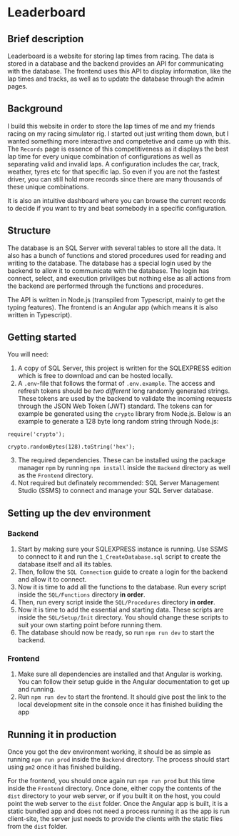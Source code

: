 # Leaderboard
## Brief description
Leaderboard is a website for storing lap times from racing. The data is stored in a database and the backend provides an API for communicating with the database. The frontend uses this API to display information, like the lap times and tracks, as well as to update the database through the admin pages.

## Background
I build this website in order to store the lap times of me and my friends racing on my racing simulator rig. I started out just writing them down, but I wanted something more interactive and competetive and came up with this. The `Records` page is essence of this competitiveness as it displays the best lap time for every unique combination of configurations as well as separating valid and invalid laps. A configuration includes the car, track, weather, tyres etc for that specific lap. So even if you are not the fastest driver, you can still hold more records since there are many thousands of these unique combinations.

It is also an intuitive dashboard where you can browse the current records to decide if you want to try and beat somebody in a specific configuration.

## Structure
The database is an SQL Server with several tables to store all the data. It also has a bunch of functions and stored procedures used for reading and writing to the database. The database has a special login used by the backend to allow it to communicate with the database. The login has connect, select, and execution priviliges but nothing else as all actions from the backend are performed through the functions and procedures.

The API is written in Node.js (transpiled from Typescript, mainly to get the typing features). The frontend is an Angular app (which means it is also written in Typescript).

## Getting started
You will need:
1. A copy of SQL Server, this project is written for the SQLEXPRESS edition which is free to download and can be hosted locally.
2. A `.env`-file that follows the format of `.env.example`. The access and refresh tokens should be *two different* long randomly generated strings. These tokens are used by the backend to validate the incoming requests through the JSON Web Token (JWT) standard. The tokens can for example be generated using the `crypto` library from Node.js. Below is an example to generate a 128 byte long random string through Node.js:
```
require('crypto');

crypto.randomBytes(128).toString('hex');
```
3. The required dependencies. These can be installed using the package manager `npm` by running `npm install` inside the `Backend` directory as well as the `Frontend` directory.
4. Not required but definately recommended: SQL Server Management Studio (SSMS) to connect and manage your SQL Server database.

## Setting up the dev environment
### Backend
1. Start by making sure your SQLEXPRESS instance is running. Use SSMS to connect to it and run the `1_CreateDatabase.sql` script to create the database itself and all its tables.
2. Then, follow the `SQL Connection` guide to create a login for the backend and allow it to connect.
3. Now it is time to add all the functions to the database. Run every script inside the `SQL/Functions` directory **in order**.
4. Then, run every script inside the `SQL/Procedures` directory **in order**.
5. Now it is time to add the essential and starting data. These scripts are inside the `SQL/Setup/Init` directory. You should change these scripts to suit your own starting point before running them.
6. The database should now be ready, so run `npm run dev` to start the backend.

### Frontend
1. Make sure all dependencies are installed and that Angular is working. You can follow their setup guide in the Angular documentation to get up and running.
2. Run `npm run dev` to start the frontend. It should give post the link to the local development site in the console once it has finished building the app

## Running it in production
Once you got the dev environment working, it should be as simple as running `npm run prod` inside the `Backend` directory. The process should start using `pm2` once it has finished building.

For the frontend, you should once again run `npm run prod` but this time inside the `Frontend` directory. Once done, either copy the contents of the `dist` directory to your web server, or if you built it on the host, you could point the web server to the `dist` folder. Once the Angular app is built, it is a static bundled app and does not need a process running it as the app is run client-site, the server just needs to provide the clients with the static files from the `dist` folder.